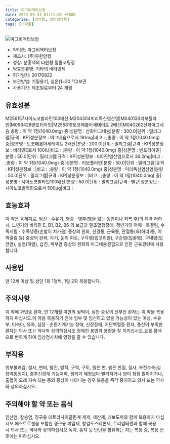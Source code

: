 ```yaml
---
title: 마그비액티브정
date: 2023-05-31 01:11:02 +0800
categories: [의약품, 일반의약품]
tags: [의약품]
---
```

![마그비액티브정](https://nedrug.mfds.go.kr/pbp/cmn/itemImageDownload/150609485689100022)

- 약이름: 마그비액티브정
- 제조사: (주)유한양행
- 성상: 분홍색의 타원형 필름코팅정
- 약효분류명: 기타의 비타민제
- 허가일자: 20170822
- 보관방법: 기밀용기, 실온(1~30 ℃)보관
- 사용기간: 제조일로부터 24 개월
## 유효성분
M256157시아노코발라민100배산|M204304피리독신염산염|M040133리보플라빈|M096428벤포티아민|M255819토코페롤아세테이트 2배산|M040262산화마그네슘
총량 : 이 약 1정(1040.0mg) 중|성분명 : 산화마그네슘|분량 : 300.0|단위 : 밀리그램|규격 : KP|성분정보 : 마그네슘으로서 181mg|비고 : ;총량 : 이 약 1정(1040.0mg) 중|성분명 : 토코페롤아세테이트 2배산|분량 : 200.0|단위 : 밀리그램|규격 : KP|성분정보 : 비타민E로서 100IU|비고 : ;총량 : 이 약 1정(1040.0mg) 중|성분명 : 벤포티아민|분량 : 50.0|단위 : 밀리그램|규격 : KP|성분정보 : 티아민염산염으로서 36.2mg|비고 : ;총량 : 이 약 1정(1040.0mg) 중|성분명 : 리보플라빈|분량 : 50.0|단위 : 밀리그램|규격 : KP|성분정보 : |비고 : ;총량 : 이 약 1정(1040.0mg) 중|성분명 : 피리독신염산염|분량 : 50.0|단위 : 밀리그램|규격 : KP|성분정보 : |비고 : ;총량 : 이 약 1정(1040.0mg) 중|성분명 : 시아노코발라민100배산|분량 : 50.0|단위 : 밀리그램|규격 : 별규|성분정보 : 시아노코발라민으로서 500μg|비고 :
## 효능효과
이 약은 육체피로, 임신ㆍ수유기, 병중ㆍ병후(병을 앓는 동안이나 회복 후)의 체력 저하 시, 노년기의 비타민 E, B1, B2, B6 의 보급과 말초혈행장애, 갱년기의 어깨ㆍ목결림, 수족저림ㆍ수족냉증(손발이 차가움) 증상의 완화, 신경통, 근육통, 관절통(요(허리)통, 어깨결림 등) 증상의 완화, 각기, 눈의 피로, 구각염(입꼬리염), 구순염(입술염), 구내염(입안염), 설염(혀염), 습진, 피부염 증상의 완화와 마그네슘결핍으로 인한 근육경련에 사용합니다.
## 사용법
만 12세 이상 및 성인 1회 1정씩, 1일 2회 복용합니다.
## 주의사항
이 약에 과민증 환자, 만 12개월 미만의 젖먹이, 심한 증상의 신부전 환자는 이 약을 복용하지 마십시오.이 약을 복용하기 전에 임부 및 임신하고 있을 가능성이 있는 여성, 수유부, 미숙아, 유아, 심장ㆍ순환기계기능 장애, 신장장애, 저단백혈증 환자, 폴산이 부족한 환자는 의사 또는 약사와 상의하십시오.정해진 용법과 용량을 잘 지키십시오.요를 황색으로 변하게 하여 임상검사치에 영향을 줄 수 있습니다.
## 부작용
위부불쾌감, 설사, 변비, 발진, 발적, 구역, 구토, 묽은 변, 붉은 반점, 설사, 부전수축(심장박동정지), 중추신경계 기능저하, 생리가 예정보다 빨라지거나 양이 점점 많아지거나, 출혈이 오래 지속 되는 등의 증상이 나타나는 경우 복용을 즉각 중지하고 의사 또는 약사와 상의하십시오.
## 주의해야 할 약 또는 음식
인산염, 칼슘염, 경구용 테트라사이클린계 제제, 제산제, 레보도파와 함께 복용하지 마십시오.에스트로겐을 포함한 경구용 피임제, 항알도스테론제, 트리암테렌과 함께 복용 시 의사 또는 약사와 상의하십시오.녹차, 홍차 등 탄닌을 함유하는 차는 복용 중, 복용 전후에는 피하십시오.

